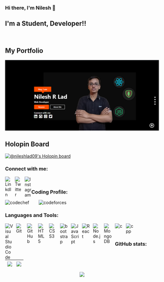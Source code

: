 ### Hi there, I'm Nilesh 👋 

## I'm a Student, Developer!!
<br/>

## My Portfolio

[<img src="Portfolio.png">](https://nileshlad09.github.io/Portfolio/)
<br/>


## Holopin Board
[![@nileshlad09's Holopin board](https://holopin.io/api/user/board?user=nileshlad09)](https://holopin.io/@nileshlad09) 

 
### Connect with me:
[<img align="left" alt="LinkdIn" width="22px" src="https://cdn.jsdelivr.net/gh/devicons/devicon/icons/linkedin/linkedin-original.svg"  style="padding-right:10px;"/>](https://www.linkedin.com/in/nilesh-lad-476216216/)
[<img align="left" alt="Twitter" width="22px" src="https://cdn.jsdelivr.net/gh/devicons/devicon/icons/twitter/twitter-original.svg"  style="padding-right:10px;"/>](https://twitter.com/Nileshlad09)
[<img align="left" alt="Instagram" width="22px" src="https://cdn.jsdelivr.net/npm/simple-icons@v3/icons/instagram.svg"/>](https://www.instagram.com/nileshlad09/) 
<br> 

### Coding Profile:
[<img align="left" alt="codechef" width="100px" src="https://img.shields.io/badge/CodeChef-%23964B00.svg?style=for-the-badge&logo=CodeChef&logoColor=white"  style="padding-right:10px;"/>](https://www.codechef.com/users/nilesh_lad09)
[<img align="left" alt="codeforces" width="100px" src="https://img.shields.io/badge/Codeforces-445f9d?style=for-the-badge&logo=Codeforces&logoColor=white"/>](https://codeforces.com/profile/nileshlad871) 
<br/>
### Languages and Tools:
<img align="left" alt="Visual Studio Code" width="26px" src="https://cdn.jsdelivr.net/gh/devicons/devicon/icons/vscode/vscode-original.svg" style="padding-right:10px;" />
<img align="left" alt="Git" width="26px" src="https://cdn.jsdelivr.net/gh/devicons/devicon/icons/git/git-original.svg" 
style="padding-right:10px;" />
<img align="left" alt="GitHub" width="26px" src="https://cdn.jsdelivr.net/gh/devicons/devicon/icons/github/github-original.svg" style="padding-right:10px" />
<img align="left" alt="HTML5" width="26px" src="https://cdn.jsdelivr.net/gh/devicons/devicon/icons/html5/html5-original.svg" style="padding-right:10px;" />
<img align="left" alt="CSS3" width="26px" src="https://cdn.jsdelivr.net/gh/devicons/devicon/icons/css3/css3-original.svg" style="padding-right:10px;" />
<img align="left" alt="bootstrap" width="26px" src="https://cdn.jsdelivr.net/gh/devicons/devicon/icons/bootstrap/bootstrap-original.svg" style="padding-right:10px;" />
<img align="left" alt="JavaScript" width="26px" src="https://cdn.jsdelivr.net/gh/devicons/devicon/icons/javascript/javascript-original.svg" style="padding-right:10px;" />
<img align="left" alt="React" width="26px" src="https://cdn.jsdelivr.net/gh/devicons/devicon/icons/react/react-original.svg" style="padding-right:10px;" />
<img align="left" alt="Node.js" width="26px" src="https://cdn.jsdelivr.net/gh/devicons/devicon/icons/nodejs/nodejs-original.svg" style="padding-right:10px;" />
<img align="left" alt="MongoDB" width="26px" src="https://cdn.jsdelivr.net/gh/devicons/devicon/icons/mongodb/mongodb-original.svg" style="padding-right:10px;" />
<img align="left" alt="c" width="26px" src="https://cdn.jsdelivr.net/gh/devicons/devicon/icons/c/c-original.svg" style="padding-right:10px;" />
<img align="left" alt="cpp" width="26px" src="https://cdn.jsdelivr.net/gh/devicons/devicon/icons/cplusplus/cplusplus-original.svg" style="padding-right:10px;" />
<br />
<br />

### GitHub stats:
|<img align="center" src="https://github-readme-stats.vercel.app/api?username=nileshlad09&show_icons=true&include_all_commits=true&theme=buefy&hide_border=true"/>|<img align="center" src="https://github-readme-stats.vercel.app/api/top-langs/?username=nileshlad09&layout=compact&theme=buefy&hide_border=true" />|
| ------------- | ------------- |
<p align="center">
<img  src="https://github-readme-streak-stats.herokuapp.com/?user=nileshlad09&theme=highcontrast"/>
</p>



